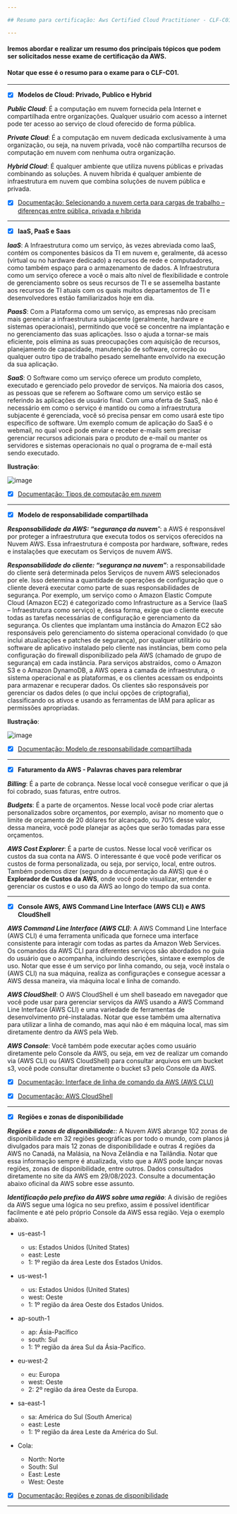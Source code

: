 ```yaml
---

## Resumo para certificação: Aws Certified Cloud Practitioner - CLF-C01

---
```


#### Iremos abordar e realizar um resumo dos principais tópicos que podem ser solicitados nesse exame de certificação da AWS. 
#### Notar que esse é o resumo para o exame para o CLF-C01.

---

- [x] **Modelos de Cloud: Privado, Publico e Hybrid**

**_Public Cloud_**: É a computação em nuvem fornecida pela Internet e compartilhada entre organizações. Qualquer usuário com acesso a internet pode ter acesso ao serviço de cloud oferecido de forma pública.

**_Private Cloud_**: É a computação em nuvem dedicada exclusivamente à uma organização, ou seja, na nuvem privada, você não compartilha recursos de computação em nuvem com nenhuma outra organização.

**_Hybrid Cloud_**: É qualquer ambiente que utiliza nuvens públicas e privadas combinando as soluções. A nuvem híbrida é qualquer ambiente de infraestrutura em nuvem que combina soluções de nuvem pública e privada.

- [x] [Documentação: Selecionando a nuvem certa para cargas de trabalho – diferenças entre pública, privada e híbrida](https://docs.aws.amazon.com/whitepapers/latest/public-sector-cloud-transformation/selecting-the-right-cloud-for-workloads-differences-between-public-private-and-hybrid.html)

---

- [x] **IaaS, PaaS e Saas**

**_IaaS_**: A Infraestrutura como um serviço, às vezes abreviada como IaaS, contém os componentes básicos da TI em nuvem e, geralmente, dá acesso (virtual ou no hardware dedicado) a recursos de rede e computadores, como também espaço para o armazenamento de dados. A Infraestrutura como um serviço oferece a você o mais alto nível de flexibilidade e controle de gerenciamento sobre os seus recursos de TI e se assemelha bastante aos recursos de TI atuais com os quais muitos departamentos de TI e desenvolvedores estão familiarizados hoje em dia.

**_PaasS_**: Com a Plataforma como um serviço, as empresas não precisam mais gerenciar a infraestrutura subjacente (geralmente, hardware e sistemas operacionais), permitindo que você se concentre na implantação e no gerenciamento das suas aplicações. Isso o ajuda a tornar-se mais eficiente, pois elimina as suas preocupações com aquisição de recursos, planejamento de capacidade, manutenção de software, correção ou qualquer outro tipo de trabalho pesado semelhante envolvido na execução da sua aplicação.

**_SaaS_**: O Software como um serviço oferece um produto completo, executado e gerenciado pelo provedor de serviços. Na maioria dos casos, as pessoas que se referem ao Software como um serviço estão se referindo às aplicações de usuário final. Com uma oferta de SaaS, não é necessário em como o serviço é mantido ou como a infraestrutura subjacente é gerenciada, você só precisa pensar em como usará este tipo específico de software. Um exemplo comum de aplicação do SaaS é o webmail, no qual você pode enviar e receber e-mails sem precisar gerenciar recursos adicionais para o produto de e-mail ou manter os servidores e sistemas operacionais no qual o programa de e-mail está sendo executado.

**Ilustração**:

![image](https://github.com/Phelipe-Sempreboni/tutorials-informations-notes/assets/57469401/24938d8f-2e94-4b8a-b9b1-2ae080e42b35)

- [x] [Documentação: Tipos de computação em nuvem](https://aws.amazon.com/pt/types-of-cloud-computing/)

---

- [x] **Modelo de responsabilidade compartilhada**

**_Responsabilidade da AWS: “segurança da nuvem_**”: a AWS é responsável por proteger a infraestrutura que executa todos os serviços oferecidos na Nuvem AWS. Essa infraestrutura é composta por hardware, software, redes e instalações que executam os Serviços de nuvem AWS.

**_Responsabilidade do cliente: “segurança na nuvem”_**: a responsabilidade do cliente será determinada pelos Serviços de nuvem AWS selecionados por ele. Isso determina a quantidade de operações de configuração que o cliente deverá executar como parte de suas responsabilidades de segurança. Por exemplo, um serviço como o Amazon Elastic Compute Cloud (Amazon EC2) é categorizado como Infrastructure as a Service (IaaS – Infraestrutura como serviço) e, dessa forma, exige que o cliente execute todas as tarefas necessárias de configuração e gerenciamento da segurança. Os clientes que implantam uma instância do Amazon EC2 são responsáveis pelo gerenciamento do sistema operacional convidado (o que inclui atualizações e patches de segurança), por qualquer utilitário ou software de aplicativo instalado pelo cliente nas instâncias, bem como pela configuração do firewall disponibilizado pela AWS (chamado de grupo de segurança) em cada instância. Para serviços abstraídos, como o Amazon S3 e o Amazon DynamoDB, a AWS opera a camada de infraestrutura, o sistema operacional e as plataformas, e os clientes acessam os endpoints para armazenar e recuperar dados. Os clientes são responsáveis por gerenciar os dados deles (o que inclui opções de criptografia), classificando os ativos e usando as ferramentas de IAM para aplicar as permissões apropriadas.

**Ilustração**:

![image](https://github.com/Phelipe-Sempreboni/tutorials-informations-notes/assets/57469401/9916c0a9-7a3c-49a6-8d79-d84b5d66ecae)

- [x] [Documentação: Modelo de responsabilidade compartilhada](https://aws.amazon.com/pt/compliance/shared-responsibility-model/)

---

- [x] **Faturamento da AWS - Palavras chaves para relembrar**

**_Billing_**: É a parte de cobrança. Nesse local você consegue verificar o que já foi cobrado, suas faturas, entre outros.

**_Budgets_**: É a parte de orçamentos. Nesse local você pode criar alertas personalizados sobre orçamentos, por exemplo, avisar no momento que o limite de orçamento de 20 dólares for alcançado, ou 70% desse valor, dessa maneira, você pode planejar as ações que serão tomadas para esse orçamentos.

**_AWS Cost Explorer_**: É a parte de custos. Nesse local você verificar os custos da sua conta na AWS. O interessante é que você pode verificar os custos de forma personalizada, ou seja, por serviço, local, entre outros. Também podemos dizer (segundo a documentação da AWS) que é o **Explorador de Custos da AWS**, onde você pode visualizar, entender e gerenciar os custos e o uso da AWS ao longo do tempo da sua conta.

---

- [x] **Console AWS, AWS Command Line Interface (AWS CLI) e AWS CloudShell**

**_AWS Command Line Interface (AWS CLI)_**: A AWS Command Line Interface (AWS CLI) é uma ferramenta unificada que fornece uma interface consistente para interagir com todas as partes da Amazon Web Services. Os comandos da AWS CLI para diferentes serviços são abordados no guia do usuário que o acompanha, incluindo descrições, sintaxe e exemplos de uso. Notar que esse é um serviço por linha comando, ou seja, você instala o (AWS CLI) na sua máquina, realiza as configurações e consegue acessar a AWS dessa maneira, via máquina local e linha de comando.

**_AWS CloudShell_**: O AWS CloudShell é um shell baseado em navegador que você pode usar para gerenciar serviços da AWS usando a AWS Command Line Interface (AWS CLI) e uma variedade de ferramentas de desenvolvimento pré-instaladas. Notar que esse também uma alternativa para utilizar a linha de comando, mas aqui não é em máquina local, mas sim diretamente dentro da AWS pela Web.

**_AWS Console_**: Você também pode executar ações como usuário diretamente pelo Console da AWS, ou seja, em vez de realizar um comando via (AWS CLI) ou (AWS CloudShell) para consultar arquivos em um bucket s3, você pode consultar diretamente o bucket s3 pelo Console da AWS.

- [x] [Documentação: Interface de linha de comando da AWS (AWS CLU)](https://docs.aws.amazon.com/cli/)

- [x] [Documentação: AWS CloudShell](https://docs.aws.amazon.com/cloudshell/)

---

- [x] **Regiões e zonas de disponibilidade**

**_Regiões e zonas de disponibilidade:_**: A Nuvem AWS abrange 102 zonas de disponibilidade em 32 regiões geográficas por todo o mundo, com planos já divulgados para mais 12 zonas de disponibilidade e outras 4 regiões da AWS no Canadá, na Malásia, na Nova Zelândia e na Tailândia. Notar que essa informação sempre é atualizada, visto que a AWS pode lançar novas regiões, zonas de disponibilidade, entre outros. Dados consultados diretamente no site da AWS em 29/08/2023. Consulte a documentação abaixo oficinal da AWS sobre esse assunto.

**_Identificação pelo prefixo da AWS sobre uma região_**: A divisão de regiões da AWS segue uma lógica no seu prefixo, assim é possível identificar facilmente e até pelo próprio Console da AWS essa região. Veja o exemplo abaixo.

- us-east-1
  - us: Estados Unidos (United States)
  - east: Leste
  - 1: 1º região da área Leste dos Estados Unidos.

- us-west-1
  - us: Estados Unidos (United States)
  - west: Oeste
  - 1: 1º região da área Oeste dos Estados Unidos.

- ap-south-1
  - ap: Ásia-Pacífico
  - south: Sul
  - 1: 1º região da área Sul da Ásia-Pacífico.

- eu-west-2
  - eu: Europa
  - west: Oeste
  - 2: 2º região da área Oeste da Europa.

- sa-east-1
  - sa: América do Sul (South America)
  - east: Leste
  - 1: 1º região da área Leste da América do Sul.

- Cola:
  - North: Norte
  - South: Sul 
  - East: Leste
  - West: Oeste

- [x] [Documentação: Regiões e zonas de disponibilidade](https://aws.amazon.com/pt/about-aws/global-infrastructure/regions_az/?p=ngi&loc=2&refid=fc81dabe-57e1-4c46-8d33-cfd3acf1ef08)

---
